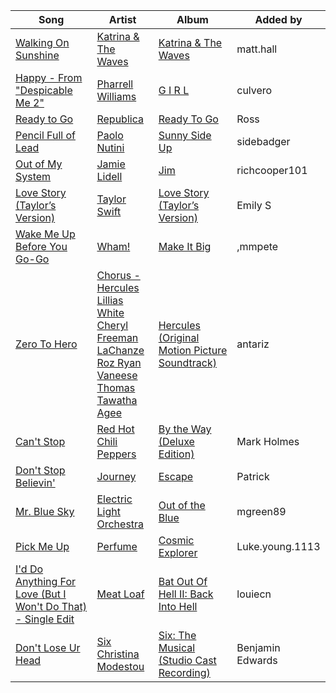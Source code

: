 | Song | Artist | Album | Added by |
|-|-|-|-|
| [Walking On Sunshine](https://open.spotify.com/track/05wIrZSwuaVWhcv5FfqeH0) | [Katrina & The Waves](https://open.spotify.com/artist/2TzHIUhVpeeDxyJPpQfnV3) | [Katrina & The Waves](https://open.spotify.com/album/1UQG78YJjaBySRMh0A8Uw7) | matt.hall |
| [Happy - From "Despicable Me 2"](https://open.spotify.com/track/60nZcImufyMA1MKQY3dcCH) | [Pharrell Williams](https://open.spotify.com/artist/2RdwBSPQiwcmiDo9kixcl8) | [G I R L](https://open.spotify.com/album/0lrmy4pJINsFzycJvttX2W) | culvero |
| [Ready to Go](https://open.spotify.com/track/2bEbTqj36jmuwMhvvCRC2y) | [Republica](https://open.spotify.com/artist/06YQ6XwCdPUn8rAXV70gge) | [Ready To Go](https://open.spotify.com/album/2lxv4za6tEk3J8vN73NWHp) | Ross |
| [Pencil Full of Lead](https://open.spotify.com/track/6ACPfkfDfJfGGE4oKfbiRY) | [Paolo Nutini](https://open.spotify.com/artist/7x5rK9BClDQ8wmCkYAGsQp) | [Sunny Side Up](https://open.spotify.com/album/6l70T5SN4Aj6NahLKauc6b) | sidebadger |
| [Out of My System](https://open.spotify.com/track/64Dpmm77Z3pSGqsfZefYjP) | [Jamie Lidell](https://open.spotify.com/artist/6ASGmWCYupa0CXGtsDdYSI) | [Jim](https://open.spotify.com/album/3Hoe3hptCyII2pA7tNEAab) | richcooper101 |
| [Love Story (Taylor’s Version)](https://open.spotify.com/track/3CeCwYWvdfXbZLXFhBrbnf) | [Taylor Swift](https://open.spotify.com/artist/06HL4z0CvFAxyc27GXpf02) | [Love Story (Taylor’s Version)](https://open.spotify.com/album/4j2syEjl3h1To8KbRgvmJn) | Emily S |
| [Wake Me Up Before You Go-Go](https://open.spotify.com/track/0ikz6tENMONtK6qGkOrU3c) | [Wham!](https://open.spotify.com/artist/5lpH0xAS4fVfLkACg9DAuM) | [Make It Big](https://open.spotify.com/album/02f3y3NTsddjdUMoNiBppI) | ,mmpete |
| [Zero To Hero](https://open.spotify.com/track/4zDfgax6Ihb0UWdour1ZEs) | [Chorus - Hercules](https://open.spotify.com/artist/2pLvZNFSNqj5ggB8cPK7ki)<br>[Lillias White](https://open.spotify.com/artist/5TKKPpY9zr2qrz3JM3Vawq)<br>[Cheryl Freeman](https://open.spotify.com/artist/3E0MPcbZSjfJ1HsnJKXkqd)<br>[LaChanze](https://open.spotify.com/artist/3zT7dcLl9wbSXsVh3VQx3A)<br>[Roz Ryan](https://open.spotify.com/artist/66mvEj9XSF89tUj87Y3HDu)<br>[Vaneese Thomas](https://open.spotify.com/artist/79cmm0PKrLWIrqp80GpJtK)<br>[Tawatha Agee](https://open.spotify.com/artist/26j9y8Rq679tININ1Mt4ZV) | [Hercules (Original Motion Picture Soundtrack)](https://open.spotify.com/album/1wbY6VUchNsZLaDi22eD3J) | antariz |
| [Can't Stop](https://open.spotify.com/track/3ZOEytgrvLwQaqXreDs2Jx) | [Red Hot Chili Peppers](https://open.spotify.com/artist/0L8ExT028jH3ddEcZwqJJ5) | [By the Way (Deluxe Edition)](https://open.spotify.com/album/6deiaArbeoqp1xPEGdEKp1) | Mark Holmes |
| [Don't Stop Believin'](https://open.spotify.com/track/4bHsxqR3GMrXTxEPLuK5ue) | [Journey](https://open.spotify.com/artist/0rvjqX7ttXeg3mTy8Xscbt) | [Escape](https://open.spotify.com/album/43wpzak9OmQfrjyksuGwp0) | Patrick |
| [Mr. Blue Sky](https://open.spotify.com/track/2RlgNHKcydI9sayD2Df2xp) | [Electric Light Orchestra](https://open.spotify.com/artist/7jefIIksOi1EazgRTfW2Pk) | [Out of the Blue](https://open.spotify.com/album/3usnShwygMXVZB4IV5dwnU) | mgreen89 |
| [Pick Me Up](https://open.spotify.com/track/4l3wrASASjjkRXrUGvlXlM) | [Perfume](https://open.spotify.com/artist/2XMxWKPKCxoLkSdpCViCnr) | [Cosmic Explorer](https://open.spotify.com/album/3SPKwzVbxcygnAFpB26xtJ) | Luke.young.1113 |
| [I'd Do Anything For Love (But I Won't Do That) - Single Edit](https://open.spotify.com/track/391CwgcBxvUHmEKda2b5In) | [Meat Loaf](https://open.spotify.com/artist/7dnB1wSxbYa8CejeVg98hz) | [Bat Out Of Hell II: Back Into Hell](https://open.spotify.com/album/2frbTcZJoMRuAbeXpuOx0Z) | louiecn |
| [Don't Lose Ur Head](https://open.spotify.com/track/6sUQqRmOcRyAG5M3EWXzr3) | [Six](https://open.spotify.com/artist/1VbWMsap5Ex2erHPlmndr0)<br>[Christina Modestou](https://open.spotify.com/artist/21uejta558No7qYG1Nmwn7) | [Six: The Musical (Studio Cast Recording)](https://open.spotify.com/album/5jTDaLFNQovRyjNcWe4cZh) | Benjamin Edwards |